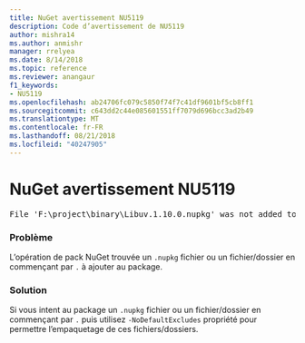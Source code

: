 ```yaml
---
title: NuGet avertissement NU5119
description: Code d’avertissement de NU5119
author: mishra14
ms.author: anmishr
manager: rrelyea
ms.date: 8/14/2018
ms.topic: reference
ms.reviewer: anangaur
f1_keywords:
- NU5119
ms.openlocfilehash: ab24706fc079c5850f74f7c41df9601bf5cb8ff1
ms.sourcegitcommit: c643dd2c44e085601551ff7079d696bcc3ad2b49
ms.translationtype: MT
ms.contentlocale: fr-FR
ms.lasthandoff: 08/21/2018
ms.locfileid: "40247905"
---
```

# <a name="nuget-warning-nu5119"></a>NuGet avertissement NU5119
<pre>File 'F:\project\binary\Libuv.1.10.0.nupkg' was not added to the package. Files and folders starting with '.' or ending with '.nupkg' are excluded by default. To include this file, use -NoDefaultExcludes from the commandline</pre>

### <a name="issue"></a>Problème

L’opération de pack NuGet trouvée un `.nupkg` fichier ou un fichier/dossier en commençant par `.` à ajouter au package.


### <a name="solution"></a>Solution

Si vous intent au package un `.nupkg` fichier ou un fichier/dossier en commençant par `.` puis utilisez `-NoDefaultExcludes` propriété pour permettre l’empaquetage de ces fichiers/dossiers.

